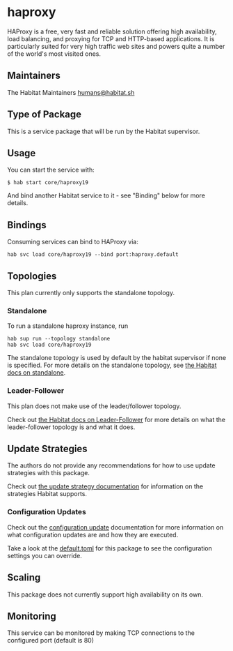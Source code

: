 # haproxy

HAProxy is a free, very fast and reliable solution offering high availability, load balancing, and proxying for TCP and HTTP-based applications. It is particularly suited for very high traffic web sites and powers quite a number of the world's most visited ones.

## Maintainers

The Habitat Maintainers humans@habitat.sh

## Type of Package

This is a service package that will be run by the Habitat supervisor.

## Usage

You can start the service with:

```
$ hab start core/haproxy19
```

And bind another Habitat service to it - see "Binding" below for more details.

## Bindings

Consuming services can bind to HAProxy via:

```
hab svc load core/haproxy19 --bind port:haproxy.default
```

## Topologies

This plan currently only supports the standalone topology.

### Standalone

To run a standalone haproxy instance, run

```
hab sup run --topology standalone
hab svc load core/haproxy19
```

The standalone topology is used by default by the habitat supervisor if none is specified.
For more details on the standalone topology, see [the Habitat docs on standalone](https://www.habitat.sh/docs/using-habitat/#standalone).

### Leader-Follower

This plan does not make use of the leader/follower topology.

Check out [the Habitat docs on Leader-Follower](https://www.habitat.sh/docs/using-habitat/#leader-follower-topology) for more details on what the leader-follower topology is and what it does.

## Update Strategies

The authors do not provide any recommendations for how to use update strategies with this package.

Check out [the update strategy documentation](https://www.habitat.sh/docs/using-habitat/#update-strategy) for information on the strategies Habitat supports.

### Configuration Updates

Check out the [configuration update](https://www.habitat.sh/docs/using-habitat/#configuration-updates) documentation for more information on what configuration updates are and how they are executed.

Take a look at the [default.toml](default.toml) for this package to see the configuration settings you can override.

## Scaling

This package does not currently support high availability on its own.

## Monitoring

This service can be monitored by making TCP connections to the configured port (default is 80)
